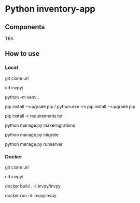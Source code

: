# Python inventory-app

## Components

TBA

## How to use

### Local

git clone url

cd invpy/

python -m venv .

pip install --upgrade pip / python.exe -m pip install --upgrade pip

pip install -r requirements.txt

python manage.py makemigrations

python manage.py migrate

python manage.py runserver

### Docker

git clone url

cd invpy/

docker build . -t invpy/invpy

docker run -d invpy/invpy
